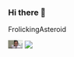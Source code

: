 ### Hi there 👋
FrolickingAsteroid



<img src="https://raw.githubusercontent.com/FrolickingAsteroid/FrolickingAsteroid/main/MIC.gif" width="30px">

<img src="https://raw.githubusercontent.com/MartinHeinz/MartinHeinz/master/wave.gif" width="30px">
